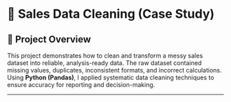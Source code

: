 # 🧹 Sales Data Cleaning (Case Study) 

## 📌 Project Overview
This project demonstrates how to clean and transform a messy sales dataset into reliable, analysis-ready data.
The raw dataset contained missing values, duplicates, inconsistent formats, and incorrect calculations.
Using **Python (Pandas)**, I applied systematic data cleaning techniques to ensure accuracy for reporting and decision-making.

---

